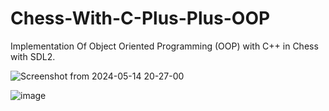 # Chess-With-C-Plus-Plus-OOP
Implementation Of Object Oriented Programming (OOP) with C++ in Chess with SDL2.

![Screenshot from 2024-05-14 20-27-00](https://github.com/ju4700/Chess-With-C-Plus-Plus-OOP/assets/137766031/76c112d9-1e8c-495e-b2ef-3ea7462dffd7)

![image](https://github.com/ju4700/Chess-With-C-Plus-Plus-OOP/assets/137766031/3e0627dd-35d7-4460-81ee-cdd012a24cb2)
